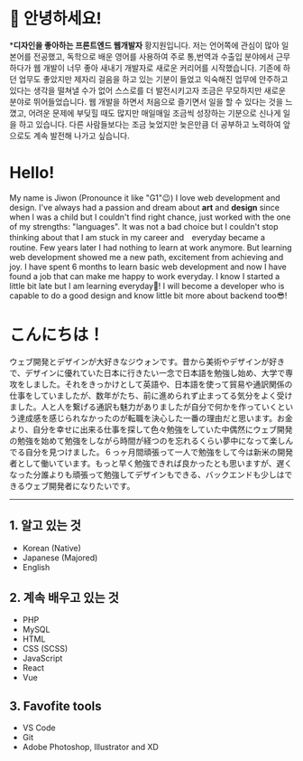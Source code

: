 <!-- heading -->

# 🤗 안녕하세요! 
***디자인을 좋아하는 프론트엔드 웹개발자** 황지원입니다.
저는 언어쪽에 관심이 많아 일본어를 전공했고, 독학으로 배운 영어를 사용하여 주로 통,번역과 수출입 분야에서 근무하다가 웹 개발이 너무 좋아 새내기 개발자로 새로운 커리어를 시작했습니다. 기존에 하던 업무도 좋았지만 제자리 걸음을 하고 있는 기분이 들었고 익숙해진 업무에 안주하고 있다는 생각을 떨쳐낼 수가 없어 스스로를 더 발전시키고자 조금은 무모하지만 새로운 분야로 뛰어들었습니다. 웹 개발을 하면서 처음으로 즐기면서 일을 할 수 있다는 것을 느꼈고, 어려운 문제에 부딪힐 때도 많지만 매일매일 조금씩 성장하는 기분으로 신나게 일을 하고 있습니다. 다른 사람들보다는 조금 늦었지만 늦은만큼 더 공부하고 노력하여 앞으로도 계속 발전해 나가고 싶습니다.

# Hello!
My name is Jiwon (Pronounce it like "G1"😉) I love web development and design. I've always had a passion and dream about **art** and **design** since when I was a child but I couldn't find right chance, just worked with the one of my strengths: "languages". It was not a bad choice but I couldn't stop thinking about that I am stuck in my career and　everyday became a routine. Few years later I had nothing to learn at work anymore. But learning web development showed me a new path, excitement from achieving and joy. I have spent 6 months to learn basic web development and now I have found a job that can make me happy to work everyday. I know I started a little bit late but I am learning everyday🌳! I will become a developer who is capable to do a good design and know little bit more about backend too😎!

# こんにちは！
ウェブ開発とデザインが大好きなジウォンです。昔から美術やデザインが好きで、デザインに優れていた日本に行きたい一念で日本語を勉強し始め、大学で専攻をしました。それをきっかけとして英語や、日本語を使って貿易や通訳関係の仕事をしていましたが、数年がたち、前に進められず止まってる気分をよく受けました。人と人を繋げる通訳も魅力がありましたが自分で何かを作っていくという達成感を感じられなかったのが転職を決心した一番の理由だと思います。お金より、自分を幸せに出来る仕事を探して色々勉強をしていた中偶然にウェブ開発の勉強を始めて勉強をしながら時間が経つのを忘れるくらい夢中になって楽しんでる自分を見つけました。６っヶ月間頑張って一人で勉強をして今は新米の開発者として働いています。もっと早く勉強できれば良かったとも思いますが、遅くなった分誰よりも頑張って勉強してデザインもできる、バックエンドも少しはできるウェブ開発者になりたいです。

---

<!-- List -->
## 1. 알고 있는 것
* Korean (Native)
* Japanese (Majored)
* English

## 2. 계속 배우고 있는 것
* PHP
* MySQL
* HTML
* CSS (SCSS)
* JavaScript
* React
* Vue

## 3. Favofite tools
- VS Code
- Git
- Adobe Photoshop, Illustrator and XD

